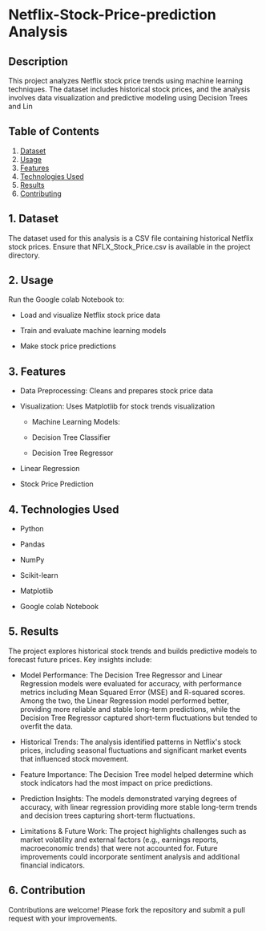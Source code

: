 # Netflix-Stock-Price-prediction Analysis

## Description

This project analyzes Netflix stock price trends using machine learning techniques. The dataset includes historical stock prices, and the analysis involves data visualization and predictive modeling using Decision Trees and Lin

## Table of Contents

1. [Dataset](#datset)
2. [Usage](#useage)
3. [Features](#features)
4. [Technologies Used](#technological-used)
5. [Results](#results)
6. [Contributing](#contribution)

## 1. Dataset

The dataset used for this analysis is a CSV file containing historical Netflix stock prices. Ensure that NFLX_Stock_Price.csv is available in the project directory.

## 2. Usage

Run the Google colab Notebook to:

- Load and visualize Netflix stock price data

- Train and evaluate machine learning models

- Make stock price predictions

## 3. Features

- Data Preprocessing: Cleans and prepares stock price data

- Visualization: Uses Matplotlib for stock trends visualization

   - Machine Learning Models:

  - Decision Tree Classifier

  - Decision Tree Regressor

- Linear Regression

- Stock Price Prediction

## 4. Technologies Used

- Python

- Pandas

- NumPy

- Scikit-learn

- Matplotlib

- Google colab Notebook

## 5. Results

The project explores historical stock trends and builds predictive models to forecast future prices. Key insights include:

- Model Performance: The Decision Tree Regressor and Linear Regression models were evaluated for accuracy, with performance metrics including Mean Squared Error (MSE) and R-squared scores. Among the two, the Linear Regression model performed better, providing more reliable and stable long-term predictions, while the Decision Tree Regressor captured short-term fluctuations but tended to overfit the data.

- Historical Trends: The analysis identified patterns in Netflix's stock prices, including seasonal fluctuations and significant market events that influenced stock movement.

- Feature Importance: The Decision Tree model helped determine which stock indicators had the most impact on price predictions.

- Prediction Insights: The models demonstrated varying degrees of accuracy, with linear regression providing more stable long-term trends and decision trees capturing short-term fluctuations.

- Limitations & Future Work: The project highlights challenges such as market volatility and external factors (e.g., earnings reports, macroeconomic trends) that were not accounted for. Future improvements could incorporate sentiment analysis and additional financial indicators.

## 6. Contribution

Contributions are welcome! Please fork the repository and submit a pull request with your improvements.
